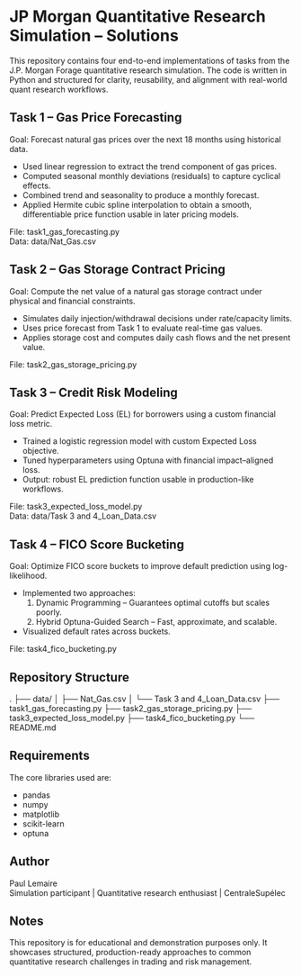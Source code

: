 # JP Morgan Quantitative Research Simulation – Solutions

This repository contains four end-to-end implementations of tasks from the J.P. Morgan Forage quantitative research simulation. The code is written in Python and structured for clarity, reusability, and alignment with real-world quant research workflows.

## Task 1 – Gas Price Forecasting

Goal: Forecast natural gas prices over the next 18 months using historical data.

- Used linear regression to extract the trend component of gas prices.
- Computed seasonal monthly deviations (residuals) to capture cyclical effects.
- Combined trend and seasonality to produce a monthly forecast.
- Applied Hermite cubic spline interpolation to obtain a smooth, differentiable price function usable in later pricing models.

File: task1_gas_forecasting.py  
Data: data/Nat_Gas.csv

## Task 2 – Gas Storage Contract Pricing

Goal: Compute the net value of a natural gas storage contract under physical and financial constraints.

- Simulates daily injection/withdrawal decisions under rate/capacity limits.
- Uses price forecast from Task 1 to evaluate real-time gas values.
- Applies storage cost and computes daily cash flows and the net present value.

File: task2_gas_storage_pricing.py

## Task 3 – Credit Risk Modeling

Goal: Predict Expected Loss (EL) for borrowers using a custom financial loss metric.

- Trained a logistic regression model with custom Expected Loss objective.
- Tuned hyperparameters using Optuna with financial impact–aligned loss.
- Output: robust EL prediction function usable in production-like workflows.

File: task3_expected_loss_model.py  
Data: data/Task 3 and 4_Loan_Data.csv

## Task 4 – FICO Score Bucketing

Goal: Optimize FICO score buckets to improve default prediction using log-likelihood.

- Implemented two approaches:
  1. Dynamic Programming – Guarantees optimal cutoffs but scales poorly.
  2. Hybrid Optuna-Guided Search – Fast, approximate, and scalable.
- Visualized default rates across buckets.

File: task4_fico_bucketing.py

## Repository Structure

.
├── data/
│   ├── Nat_Gas.csv
│   └── Task 3 and 4_Loan_Data.csv
├── task1_gas_forecasting.py
├── task2_gas_storage_pricing.py
├── task3_expected_loss_model.py
├── task4_fico_bucketing.py
└── README.md

## Requirements

The core libraries used are:

- pandas
- numpy
- matplotlib
- scikit-learn
- optuna

## Author

Paul Lemaire  
Simulation participant | Quantitative research enthusiast | CentraleSupélec

## Notes

This repository is for educational and demonstration purposes only. It showcases structured, production-ready approaches to common quantitative research challenges in trading and risk management.
